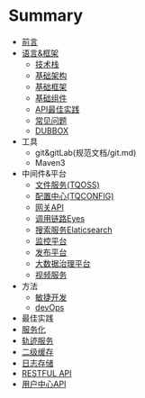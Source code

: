 # Summary

* [前言](README.md)
* [语言&框架](framwork.md)
  * [技术栈](规范文档/ji-zhu-zhan.md)
  * [基础架构](规范文档/ji-chu-jia-gou.md)
  * [基础框架](规范文档/ji-chu-kuang-jia.md)
  * [基础组件](规范文档/ji-chu-zu-jian.md)
  * [API最佳实践](规范文档/api.md)
  * [常见问题](规范文档/chang-jian-wen-ti.md)
  * [DUBBOX](dubbox.md)
* 工具
  * git&gitLab(规范文档/git.md)
  * Maven3
* 中间件&平台
  * [文件服务(TQOSS)](规范文档/tqoss.md)
  * [配置中心(TQCONFIG)](规范文档/tqconfig.md)
  * [网关API](规范文档/gateway.md)
  * [调用链路Eyes](规范文档/tqeyes.md)
  * [搜索服务Elaticsearch](规范文档/tqsearch.md)
  * [监控平台]()
  * [发布平台]()
  * [大数据治理平台]()
  * [视频服务]()
* 方法
  * [敏捷开发]()
  * [devOps]()
* 最佳实践
 * [服务化]()
 * [轨迹服务]()
 * [二级缓存]()
 * [日志存储]()
* [RESTFUL API](规范文档/restful-api.md)
* [用户中心API](规范文档/usercenter.md)
